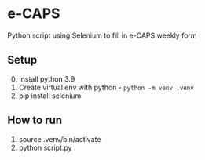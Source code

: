 # e-CAPS

Python script using Selenium to fill in e-CAPS weekly form

## Setup

0. Install python 3.9
1. Create virtual env with python - `python -m venv .venv`
2. pip install selenium

## How to run

1. source .venv/bin/activate
2. python script.py
